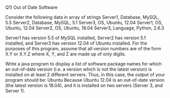Q1) Out of Date Software

Consider the following data in array of strings
Server1, Database, MySQL, 5.5
Server2, Database, MySQL, 5.1
Server3, OS, Ubuntu, 12.04
Server1, OS, Ubuntu, 12.04
Server2, OS, Ubuntu, 18.04
Server3, Language, Python, 2.6.3

Server1 has version 5.5 of MySQL installed, Server2 has version 5.1 installed, and Server3 has version 12.04 of Ubuntu installed. For the purposes of this program, assume that all version numbers are of the form X.Y or X.Y.Z where X, Y, and Z are made up of only digits.

Write a java program to display a list of software package names for which an out-of-date version  (i.e. a version which is not the latest version) is installed on at least 2 different servers. 
Thus, in this case, the output of your program should be:
Ubuntu
Because Ubuntu 12.04 is an out-of-date version (the latest version is 18.04), and it is installed on two servers (Server 3, and Server 1).

